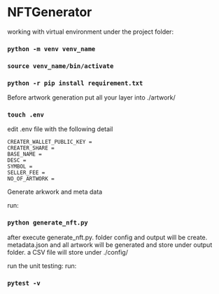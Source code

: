 # NFTGenerator

working with virtual environment under the project folder:

### `python -m venv venv_name`
### `source venv_name/bin/activate`
### `python -r pip install requirement.txt`

Before artwork generation
put all your layer into ./artwork/

### `touch .env`

edit .env file with the following detail
```
CREATER_WALLET_PUBLIC_KEY = 
CREATER_SHARE = 
BASE_NAME = 
DESC = 
SYMBOL = 
SELLER_FEE = 
NO_OF_ARTWORK = 
```

Generate arkwork and meta data

run: 
### `python generate_nft.py`

after execute generate_nft.py. folder config and output will be create. metadata.json and all artwork will be generated and store under output folder. a CSV file will store under ./config/

run the unit testing:
run:
### `pytest -v`

